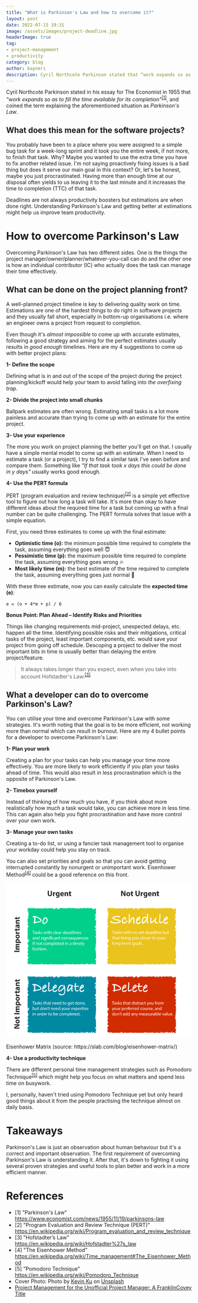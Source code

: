 ```yaml
---
title: "What is Parkinson's Law and how to overcome it?"
layout: post
date: 2022-07-15 19:31
image: /assets/images/project-deadline.jpg
headerImage: true
tag:
- project-management
- productivity
category: blog
author: bayneri
description: Cyril Northcote Parkinson stated that “work expands so as to fill the time available for its completion”, and coined the term explaining the aforementioned situation as Parkinson’s Law. What does it mean for the software projects and how we can overcome it?
---
```


Cyril Northcote Parkinson stated in his essay for The Economist  in 1955 that _"work expands so as to fill the time available for its completion"_<sup>[[1]](https://www.economist.com/news/1955/11/19/parkinsons-law)</sup>, and coined the term explaining the aforementioned situation as _Parkinson's Law_.

## What does this mean for the software projects?
You probably have been to a place where you were assigned to a simple bug task for a week-long sprint and it took you the entire week, if not more, to finish that task. Why? Maybe you wanted to use the extra time you have to fix another related issue. I'm not saying proactively fixing issues is a bad thing but does it serve our main goal in this context? Or, let's be honest, maybe you just procrastinated. Having more than enough time at our disposal often yields to us leaving it to the last minute and it increases the time to completion (TTC) of that task.

Deadlines are not always productivity boosters but estimations are when done right. Understanding Parkinson's Law and getting better at estimations might help us improve team productivity.

# How to overcome Parkinson's Law
Overcoming Parkinson's Law has two different sides. One is the things the project manager/owner/planner/whatever-you-call can do and the other one is how an individual contributor (IC) who actually does the task can manage their time effectively.

## What can be done on the project planning front?
A well-planned project timeline is key to delivering quality work on time. Estimations are one of the hardest things to do right in software projects and they usually fall short, especially in bottom-up organisations i.e. where an engineer owns a project from request to completion.

Even though it's _almost impossible_ to come up with accurate estimates, following a good strategy and aiming for the perfect estimates usually results in _good enough_ timelines. Here are my 4 suggestions to come up with better project plans: 

**1- Define the scope**

Defining what is in and out of the scope of the project during the project planning/kickoff would help your team to avoid falling into _the overfixing trap_.

**2- Divide the project into small chunks**

Ballpark estimates are often wrong. Estimating small tasks is a lot more painless and accurate than trying to come up with an estimate for the entire project.

**3- Use your experience**

The more you work on project planning the better you'll get on that. I usually have a simple mental model to come up with an estimate. When I need to estimate a task (or a project), I try to find a similar task I've seen before and compare them. Something like *"If that task took x days this could be done in y days"* usually works good enough.

**4- Use the PERT formula**

PERT (program evaluation and review technique)<sup>[[2]](https://en.wikipedia.org/wiki/Program_evaluation_and_review_technique)</sup> is a simple yet effective tool to figure out how long a task will take. It's more than okay to have different ideas about the required time for a task but coming up with a final number can be quite challenging. The PERT formula solves that issue with a simple equation.

First, you need three estimates to come up with the final estimate:

* **Optimistic time (o):** the minimum possible time required to complete the task, assuming everything goes well 😇
* **Pessimistic time (p):** the maximum possible time required to complete the task, assuming everything goes wrong 🔥
* **Most likely time (m):** the best estimate of the time required to complete the task, assuming everything goes just normal 🥸

With these three estimate, now you can easily  calculate the **expected time (e)**:
```
e = (o + 4*m + p) / 6
```

**Bonus Point: Plan Ahead – Identify Risks and Priorities**

Things like changing requirements mid-project, unexpected delays, etc. happen all the time. Identifying possible risks and their mitigations, critical tasks of the project, least important components, etc. would save your project from going off schedule. Descoping a project to deliver the most important bits in time is usually better than delaying the entire project/feature.

> It always takes longer than you expect, even when you take into account Hofstadter's Law.<sup>[[3]](https://en.wikipedia.org/wiki/Hofstadter%27s_law)</sup>

## What a developer can do to overcome Parkinson's Law?
You can utilise your time and overcome Parkinson's Law with some strategies. It's worth noting that the goal is to be more efficient, not working more than normal which can result in burnout.  Here are my 4 bullet points for a developer to overcome Parkinson's Law:

**1- Plan your work**

Creating a plan for your tasks can help you manage your time more effectively. You are more likely to work efficiently if you plan your tasks ahead of time. This would also result in less procrastination which is the opposite of Parkinson's Law.

**2- Timebox yourself**

Instead of thinking of how much you have, if you think about more realistically how much a task would take, you can achieve more in less time. This can again also help you fight procrastination and have more control over your own work.

**3- Manage your own tasks**

Creating a to-do list, or using a fancier task management tool to organise your workday could help you stay on track.

You can also set priorities and goals so that you can avoid getting interrupted constantly by nonurgent or unimportant work. Eisenhower Method<sup>[[4]](https://en.wikipedia.org/wiki/Time_management#The_Eisenhower_Method)</sup> could be a good reference on this front.

![Eisenhower Matrix](/assets/images/eisenhower-matrix.png)
<figcaption class="caption">Eisenhower Matrix (source: https://slab.com/blog/eisenhower-matrix/)</figcaption>

**4- Use a productivity technique**

There are different personal time management strategies such as Pomodoro Technique<sup>[[5]](https://en.wikipedia.org/wiki/Pomodoro_Technique)</sup> which might help you focus on what matters and spend less time on busywork.

I, personally, haven't tried using Pomodoro Technique yet but only heard good things about it from the people practising the technique almost on daily basis.

# Takeaways

Parkinson's Law is just an observation about human behaviour but it's a correct and important observation. The first requirement of overcoming Parkinson's Law is understanding it. After that, it's down to fighting it using several proven strategies and useful tools to plan better and work in a more efficient manner.

# References

* \[1\] "Parkinson's Law" https://www.economist.com/news/1955/11/19/parkinsons-law
* \[2\] "Program Evaluation and Review Technique (PERT)" https://en.wikipedia.org/wiki/Program_evaluation_and_review_technique
* \[3\] "Hofstadter’s Law" https://en.wikipedia.org/wiki/Hofstadter%27s_law
* \[4\] "The Eisenhower Method" https://en.wikipedia.org/wiki/Time_management#The_Eisenhower_Method
* \[5\] "Pomodoro Technique" https://en.wikipedia.org/wiki/Pomodoro_Technique
* Cover Photo: Photo by [Kevin Ku](https://unsplash.com/@ikukevk?utm_source=unsplash&utm_medium=referral&utm_content=creditCopyText) on [Unsplash](https://unsplash.com/s/photos/deadline?utm_source=unsplash&utm_medium=referral&utm_content=creditCopyText)
* [Project Management for the Unofficial Project Manager: A FranklinCovey Title](https://www.amazon.co.uk/Project-Management-Unofficial-Manager-FranklinCovey/dp/194163110X)

